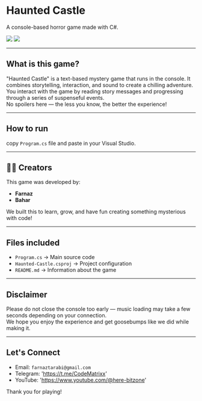 # Haunted Castle 

A console-based horror game made with C#.
<p >
  <img src="https://img.shields.io/badge/Author-farnaztr-black" />
  <img src="https://img.shields.io/badge/Project-WiFiHunter-yellow" />
</p>

---

## What is this game?

"Haunted Castle" is a text-based mystery game that runs in the console. It combines storytelling, interaction, and sound to create a chilling adventure. You interact with the game by reading story messages and progressing through a series of suspenseful events.  
No spoilers here — the less you know, the better the experience!

---

## How to run

copy  `Program.cs` file and paste in your Visual Studio.

---

## 🧑‍💻 Creators

This game was developed by:

- **Farnaz**  
- **Bahar** 

We built this to learn, grow, and have fun creating something mysterious with code!

---

## Files included

- `Program.cs` → Main source code  
- `Haunted-Castle.csproj` → Project configuration  
- `README.md` → Information about the game

---

## Disclaimer

Please do not close the console too early — music loading may take a few seconds depending on your connection.  
We hope you enjoy the experience and get goosebumps like we did while making it. 

---
## Let's Connect

- Email: `farnaztarabi@gmail.com`
- Telegram: 'https://t.me/CodeMatrixx'
- YouTube: 'https://www.youtube.com/@here-bitzone'


Thank you for playing!  
